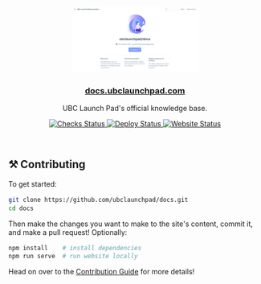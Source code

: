 <p align="center">
  <a href="https://docs.ubclaunchpad.com">
    <img src="./img/homepage.png" width="50%" alt="homepage"/>
  </a>
</p>

<h3 align="center">
  <a href="https://docs.ubclaunchpad.com">docs.ubclaunchpad.com</a>
</h3>

<p align="center">
  UBC Launch Pad's official knowledge base.
</p>

<p align="center">
  <a href="https://github.com/ubclaunchpad/docs/actions?workflow=Checks">
    <img src="https://github.com/ubclaunchpad/docs/workflows/Checks/badge.svg"
      alt="Checks Status" />
  </a>
  <a href="https://app.netlify.com/sites/ubclaunchpad-docs/deploys">
    <img src="https://api.netlify.com/api/v1/badges/54de0b2a-89ee-4432-9f90-51bf0ef53b4f/deploy-status"
      alt="Deploy Status" />
  </a>
  <a href="https://docs.ubclaunchpad.com">
    <img src="https://img.shields.io/website/https/docs.ubclaunchpad.com.svg"
      alt="Website Status"/>
  </a>
</p>

<br />

<!-- markdownlint-disable -->

## ⚒️ Contributing

To get started:

```sh
git clone https://github.com/ubclaunchpad/docs.git
cd docs
```

Then make the changes you want to make to the site's content, commit it, and make a pull request! Optionally:

```sh
npm install    # install dependencies
npm run serve  # run website locally
```

Head on over to the [Contribution Guide](./CONTRIBUTING.md) for more details!
